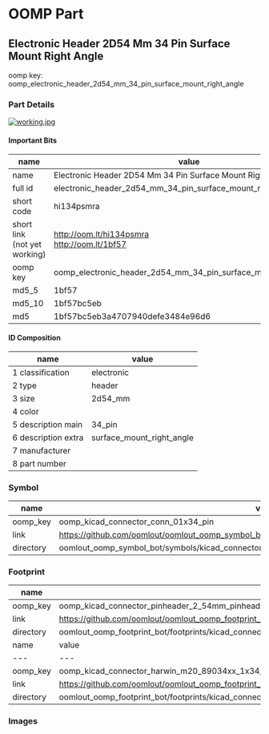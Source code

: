 # OOMP Part  
## Electronic Header 2D54 Mm 34 Pin Surface Mount Right Angle  
  
oomp key: oomp_electronic_header_2d54_mm_34_pin_surface_mount_right_angle  
  
### Part Details  
  
[![working.jpg](working_600.jpg)](working.jpg)  
  
#### Important Bits  
| name | value | 
| --- | --- | 
| name | Electronic Header 2D54 Mm 34 Pin Surface Mount Right Angle | 
| full id | electronic_header_2d54_mm_34_pin_surface_mount_right_angle | 
| short code | hi134psmra | 
| short link<br>(not yet working) | http://oom.lt/hi134psmra<br>http://oom.lt/1bf57 | 
| oomp key | oomp_electronic_header_2d54_mm_34_pin_surface_mount_right_angle | 
| md5_5 | 1bf57 | 
| md5_10 | 1bf57bc5eb | 
| md5 | 1bf57bc5eb3a4707940defe3484e96d6 | 
#### ID Composition  
| name | value | 
| --- | --- | 
| 1 classification | electronic | 
| 2 type | header | 
| 3 size | 2d54_mm | 
| 4 color |  | 
| 5 description main | 34_pin | 
| 6 description extra | surface_mount_right_angle | 
| 7 manufacturer |  | 
| 8 part number |  | 
### Symbol  
| name | value | 
| --- | --- | 
| oomp_key | oomp_kicad_connector_conn_01x34_pin | 
| link | https://github.com/oomlout/oomlout_oomp_symbol_bot/tree/main/symbols/kicad_connector_conn_01x34_pin | 
| directory | oomlout_oomp_symbol_bot/symbols/kicad_connector_conn_01x34_pin//working/working.kicad_sym | 
### Footprint  
| name | value | 
| --- | --- | 
| oomp_key | oomp_kicad_connector_pinheader_2_54mm_pinheader_1x34_p2_54mm_vertical | 
| link | https://github.com/oomlout/oomlout_oomp_footprint_bot/tree/main/foootprntss/kicad_connector_pinheader_2_54mm_pinheader_1x34_p2_54mm_vertical | 
| directory | oomlout_oomp_footprint_bot/footprints/kicad_connector_pinheader_2_54mm_pinheader_1x34_p2_54mm_vertical//working/working.kicad_mod | 
| name | value | 
| --- | --- | 
| oomp_key | oomp_kicad_connector_harwin_m20_89034xx_1x34_p2_54mm_horizontal | 
| link | https://github.com/oomlout/oomlout_oomp_footprint_bot/tree/main/foootprntss/kicad_connector_harwin_m20_89034xx_1x34_p2_54mm_horizontal | 
| directory | oomlout_oomp_footprint_bot/footprints/kicad_connector_harwin_m20_89034xx_1x34_p2_54mm_horizontal//working/working.kicad_mod | 
### Images  
